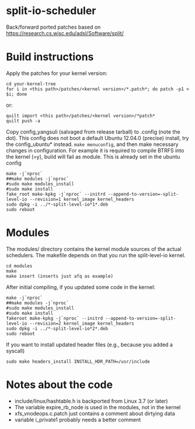 # split-io-scheduler
Back/forward ported patches based on https://research.cs.wisc.edu/adsl/Software/split/

# Build instructions

Apply the patches for your kernel version:

```
cd your-kernel-tree
for i in <this path>/patches/<kernel version>/*.patch*; do patch -p1 < $i; done
```

or:

```
quilt import <this path>/patches/<kernel version>/*patch*
quilt push -a
```

Copy config_yangsuli (salvaged from release tarball) to .config (note the dot). This config does not boot a default Ubuntu 12.04.0 (precise) install, try the config_ubuntu* instead.
`make menuconfig`, and then make necessary changes in configuration. For example it is required to compile BTRFS into the kernel (=y), build will fail as module. This is already set in the ubuntu config

```
make -j`nproc`
##make modules -j`nproc`
#sudo make modules_install
#sudo make install
fake_root make-kpkg -j`nproc` --initrd --append-to-version=-split-level-io --revision=1 kernel_image kernel_headers
sudo dpkg -i ../*-split-level-io*1*.deb
sudo reboot
```

# Modules
The modules/ directory contains the kernel module sources of the actual schedulers. The makefile depends on that you run the split-level-io kernel.

```
cd modules
make
make insert (inserts just afq as example)
```

After initial compiling, if you updated some code in the kernel:

```
make -j`nproc`
##make modules -j`nproc`
#sudo make modules_install
#sudo make install
fakeroot make-kpkg -j`nproc` --initrd --append-to-version=-split-level-io --revision=2 kernel_image kernel_headers
sudo dpkg -i ../*-split-level-io*2*.deb
sudo reboot
```

If you want to install updated header files (e.g., because you added a syscall)
```
sudo make headers_install INSTALL_HDR_PATH=/usr/include
```

# Notes about the code

* include/linux/hashtable.h is backported from Linux 3.7 (or later)
* The variable expire_rb_node is used in the modules, not in the kernel
* xfs_vnodeops.c.patch just contains a comment about dirtying data
* variable i_private1 probably needs a better comment
